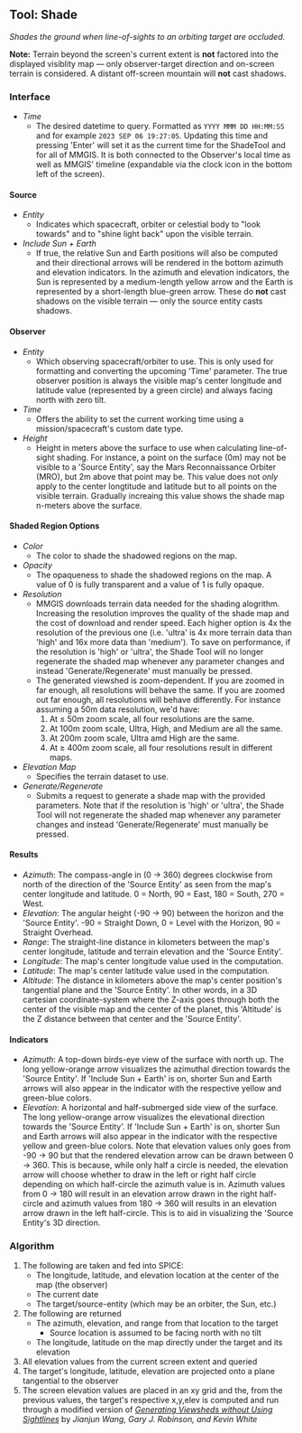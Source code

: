 ## Tool: Shade

_Shades the ground when line-of-sights to an orbiting target are occluded._

**Note:** Terrain beyond the screen's current extent is **not** factored into the displayed visiblity map — only observer-target direction and on-screen terrain is considered. A distant off-screen mountain will **not** cast shadows.

### Interface

- _Time_
  - The desired datetime to query. Formatted as `YYYY MMM DD HH:MM:SS` and for example `2023 SEP 06 19:27:05`. Updating this time and pressing 'Enter' will set it as the current time for the ShadeTool and for all of MMGIS. It is both connected to the Observer's local time as well as MMGIS' timeline (expandable via the clock icon in the bottom left of the screen).

#### Source

- _Entity_
  - Indicates which spacecraft, orbiter or celestial body to "look towards" and to "shine light back" upon the visible terrain.
- _Include Sun + Earth_
  - If true, the relative Sun and Earth positions will also be computed and their directional arrows will be rendered in the bottom azimuth and elevation indicators. In the azimuth and elevation indicators, the Sun is represented by a medium-length yellow arrow and the Earth is represented by a short-length blue-green arrow. These do **not** cast shadows on the visible terrain — only the source entity casts shadows.

#### Observer

- _Entity_
  - Which observing spacecraft/orbiter to use. This is only used for formatting and converting the upcoming 'Time' parameter. The true observer position is always the visible map's center longitude and latitude value (represented by a green circle) and always facing north with zero tilt.
- _Time_
  - Offers the ability to set the current working time using a mission/spacecraft's custom date type.
- _Height_
  - Height in meters above the surface to use when calculating line-of-sight shading. For instance, a point on the surface (0m) may not be visible to a 'Source Entity', say the Mars Reconnaissance Orbiter (MRO), but 2m above that point may be. This value does not _only_ apply to the center longtitude and latitude but to all points on the visible terrain. Gradually increaing this value shows the shade map n-meters above the surface.

#### Shaded Region Options

- _Color_
  - The color to shade the shadowed regions on the map.
- _Opacity_
  - The opaqueness to shade the shadowed regions on the map. A value of 0 is fully transparent and a value of 1 is fully opaque.
- _Resolution_
  - MMGIS downloads terrain data needed for the shading alogrithm. Increasing the resolution improves the quality of the shade map and the cost of download and render speed. Each higher option is 4x the resolution of the previous one (i.e. 'ultra' is 4x more terrain data than 'high' and 16x more data than 'medium'). To save on performance, if the resolution is 'high' or 'ultra', the Shade Tool will no longer regenerate the shaded map whenever any parameter changes and instead 'Generate/Regenerate' must manually be pressed.
  - The generated viewshed is zoom-dependent. If you are zoomed in far enough, all resolutions will behave the same. If you are zoomed out far enough, all resolutions will behave differently. For instance assuming a 50m data resolution, we'd have:
    1. At ≤ 50m zoom scale, all four resolutions are the same.
    2. At 100m zoom scale, Ultra, High, and Medium are all the same.
    3. At 200m zoom scale, Ultra amd High are the same.
    4. At ≥ 400m zoom scale, all four resolutions result in different maps.
- _Elevation Map_
  - Specifies the terrain dataset to use.
- _Generate/Regenerate_
  - Submits a request to generate a shade map with the provided parameters. Note that if the resolution is 'high' or 'ultra', the Shade Tool will not regenerate the shaded map whenever any parameter changes and instead 'Generate/Regenerate' must manually be pressed.

#### Results

- _Azimuth_: The compass-angle in (0 -> 360) degrees clockwise from north of the direction of the 'Source Entity' as seen from the map's center longitude and latitude. 0 = North, 90 = East, 180 = South, 270 = West.
- _Elevation_: The angular height (-90 -> 90) between the horizon and the 'Source Entity'. -90 = Straight Down, 0 = Level with the Horizon, 90 = Straight Overhead.
- _Range_: The straight-line distance in kilometers between the map's center longitude, latitude and terrain elevation and the 'Source Entity'.
- _Longitude_: The map's center longitude value used in the computation.
- _Latitude_: The map's center latitude value used in the computation.
- _Altitude_: The distance in kilometers above the map's center position's tangential plane and the 'Source Entity'. In other words, in a 3D cartesian coordinate-system where the Z-axis goes through both the center of the visible map and the center of the planet, this 'Altitude' is the Z distance between that center and the 'Source Entity'.

#### Indicators

- _Azimuth_: A top-down birds-eye view of the surface with north up. The long yellow-orange arrow visualizes the azimuthal direction towards the 'Source Entity'. If 'Include Sun + Earth' is on, shorter Sun and Earth arrows will also appear in the indicator with the respective yellow and green-blue colors.
- _Elevation_: A horizontal and half-submerged side view of the surface. The long yellow-orange arrow visualizes the elevational direction towards the 'Source Entity'. If 'Include Sun + Earth' is on, shorter Sun and Earth arrows will also appear in the indicator with the respective yellow and green-blue colors. Note that elevation values only goes from -90 -> 90 but that the rendered elevation arrow can be drawn between 0 -> 360. This is because, while only half a circle is needed, the elevation arrow will choose whether to draw in the left or right half circle depending on which half-circle the azimuth value is in. Azimuth values from 0 -> 180 will result in an elevation arrow drawn in the right half-circle and azimuth values from 180 -> 360 will results in an elevation arrow drawn in the left half-circle. This is to aid in visualizing the 'Source Entity's 3D direction.

### Algorithm

1. The following are taken and fed into SPICE:
   - The longitude, latitude, and elevation location at the center of the map (the observer)
   - The current date
   - The target/source-entity (which may be an orbiter, the Sun, etc.)
2. The following are returned
   - The azimuth, elevation, and range from that location to the target
     - Source location is assumed to be facing north with no tilt
   - The longitude, latitude on the map directly under the target and its elevation
3. All elevation values from the current screen extent and queried
4. The target's longitude, latitude, elevation are projected onto a plane tangential to the observer
5. The screen elevation values are placed in an xy grid and the, from the previous values, the target's respective x,y,elev is computed and run through a modified version of [_Generating Viewsheds without Using Sightlines_](https://www.asprs.org/wp-content/uploads/pers/2000journal/january/2000_jan_87-90.pdf) by _Jianjun Wang, Gary J. Robinson, and Kevin White_
